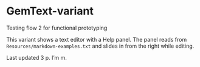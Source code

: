 # GemText-variant
Testing flow 2 for functional prototyping

This variant shows a text editor with a Help panel. The panel reads from
`Resources/markdown-examples.txt` and slides in from the right while editing.

Last updated 3 p. I’m m.